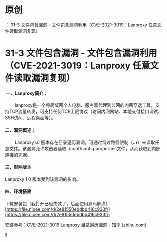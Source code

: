 # 原创
：  31-3 文件包含漏洞 - 文件包含漏洞利用（CVE-2021-3019：Lanproxy 任意文件读取漏洞复现）

# 31-3 文件包含漏洞 - 文件包含漏洞利用（CVE-2021-3019：Lanproxy 任意文件读取漏洞复现）

####  一、Lanproxy简介：

        lanproxy是一个将局域网个人电脑、服务器代理到公网的内网穿透工具，支持TCP流量转发，可支持任何TCP上层协议（访问内网网站、本地支付接口调试、SSH访问、远程桌面等）。

#### 二、漏洞概述：

        Lanproxy1.0 版本存在目录遍历漏洞，可通过绕过路径限制（**../**）来读取任意文件。该漏洞允许攻击者读取../conf/config.properties文件，从而获取到内部连接的凭据。

#### **三、影响版本**

Lanproxy 1.0 版本受到该漏洞的影响。

#### 四、环境搭建

下载安装包（我打开已经失效了，后面使用源码解决）：[https://file.nioee.com/d/2e81550ebdbd416c933f/](https://file.nioee.com/d/2e81550ebdbd416c933f/)

安装参考：[CVE-2021-3019 Lanproxy 目录遍历漏洞 - 知乎 (zhihu.com)](https://zhuanlan.zhihu.com/p/577773290)

```
g
```
